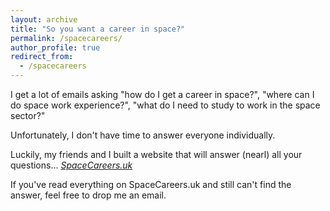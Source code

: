 ```yaml
---
layout: archive
title: "So you want a career in space?"
permalink: /spacecareers/
author_profile: true
redirect_from:
  - /spacecareers
---
```


I get a lot of emails asking "how do I get a career in space?", "where can I do space work experience?", "what do I need to study to work in the space sector?"

Unfortunately, I don't have time to answer everyone individually.

Luckily, my friends and I built a website that will answer (nearl) all your questions... _[SpaceCareers.uk](www.SpaceCareers.uk)_ 

If you've read everything on SpaceCareers.uk and still can't find the answer, feel free to drop me an email.
